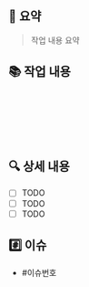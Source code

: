 ## 📃 요약
> 작업 내용 요약

## 📚 작업 내용
<br> <br>


<br><br>
## 🔍 상세 내용
- [ ] TODO
- [ ] TODO
- [ ] TODO
## #️⃣ 이슈

- #이슈번호

<br><br>
